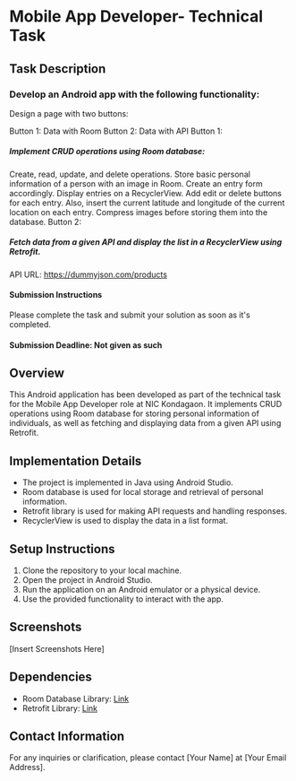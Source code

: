 # Mobile App Developer- Technical Task
## Task Description
### Develop an Android app with the following functionality:

Design a page with two buttons:

Button 1: Data with Room
Button 2: Data with API
Button 1:

##### Implement CRUD operations using Room database:
Create, read, update, and delete operations.
Store basic personal information of a person with an image in Room.
Create an entry form accordingly.
Display entries on a RecyclerView.
Add edit or delete buttons for each entry.
Also, insert the current latitude and longitude of the current location on each entry.
Compress images before storing them into the database.
Button 2:

##### Fetch data from a given API and display the list in a RecyclerView using Retrofit.
API URL: https://dummyjson.com/products

#### Submission Instructions
Please complete the task and submit your solution as soon as it's completed.
#### Submission Deadline: Not given as such 



## Overview
This Android application has been developed as part of the technical task for the Mobile App Developer role at NIC Kondagaon. It implements CRUD operations using Room database for storing personal information of individuals, as well as fetching and displaying data from a given API using Retrofit.

## Implementation Details
- The project is implemented in Java using Android Studio.
- Room database is used for local storage and retrieval of personal information.
- Retrofit library is used for making API requests and handling responses.
- RecyclerView is used to display the data in a list format.

## Setup Instructions
1. Clone the repository to your local machine.
2. Open the project in Android Studio.
3. Run the application on an Android emulator or a physical device.
4. Use the provided functionality to interact with the app.

## Screenshots
[Insert Screenshots Here]

## Dependencies
- Room Database Library: [Link](https://developer.android.com/training/data-storage/room)
- Retrofit Library: [Link](https://square.github.io/retrofit/)

## Contact Information
For any inquiries or clarification, please contact [Your Name] at [Your Email Address].
